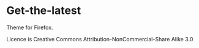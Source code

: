 # Get-the-latest

Theme for Firefox.

Licence is Creative Commons Attribution-NonCommercial-Share Alike 3.0
